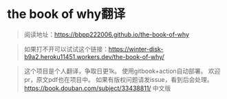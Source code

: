 # the book of why翻译

> 阅读地址：https://bbpp222006.github.io/the-book-of-why

>如果打不开可以试试这个链接：https://winter-disk-b9a2.heroku11451.workers.dev/the-book-of-why/

>这个项目是个人翻译，争取日更1k。
使用gitbook+action自动部署。
欢迎pr，原文pdf也在项目中。
如果有版权问题请发issue，看到后会处理。
https://book.douban.com/subject/33438811/  中文版
